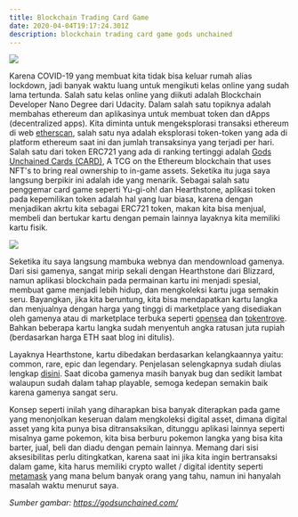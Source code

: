 ```yaml
---
title: Blockchain Trading Card Game
date: 2020-04-04T19:17:24.301Z
description: blockchain trading card game gods unchained
---
```

![](/img/kuy024yb83t31.jpg)

Karena COVID-19 yang membuat kita tidak bisa keluar rumah alias lockdown, jadi banyak waktu luang untuk mengikuti kelas online yang sudah lama tertunda. Salah satu kelas online yang diikuti adalah Blockchain Developer Nano Degree dari Udacity. Dalam salah satu topiknya adalah membahas ethereum dan aplikasinya untuk membuat token dan dApps (decentralized apps). Kita diminta untuk mengeksplorasi transaksi ethereum di web [etherscan](https://etherscan.io/), salah satu nya adalah eksplorasi token-token yang ada di platform ethereum saat ini dan jumlah transaksinya yang terjadi per hari. Salah satu dari token ERC721 yang ada di ranking tertinggi adalah [Gods Unchained Cards (CARD)](https://etherscan.io/token/0x0e3a2a1f2146d86a604adc220b4967a898d7fe07), A TCG on the Ethereum blockchain that uses NFT's to bring real ownership to in-game assets. Seketika itu juga saya langsung berpikir ini adalah ide yang menarik. Sebagai salah satu penggemar card game seperti Yu-gi-oh! dan Hearthstone, aplikasi token pada kepemilikan token adalah hal yang luar biasa, karena dengan menjadikan akrtu kita sebagai ERC721 token, makan kita bisa menjual, membeli dan bertukar kartu dengan pemain lainnya layaknya kita memiliki kartu fisik.

![](/img/screen-shot-2020-04-04-at-8.30.42-pm.png)

Seketika itu saya langsung mambuka webnya dan mendownload gamenya. Dari sisi gamenya, sangat mirip sekali dengan Hearthstone dari Blizzard, namun aplikasi blockchain pada permainan kartu ini menjadi spesial, membuat game menjadi lebih hidup, dan mengkoleksi kartu juga semakin seru. Bayangkan, jika kita beruntung, kita bisa mendapatkan kartu langka dan menjualnya dengan harga yang tinggi di marketplace yang disediakan oleh gamenya atau di marketplace terbuka seperti [opensea](https://opensea.io/) dan [tokentrove](https://tokentrove.com/). Bahkan beberapa kartu langka sudah menyentuh angka ratusan juta rupiah (berdasarkan harga ETH saat blog ini ditulis).

Layaknya Hearthstone,  kartu dibedakan berdasarkan kelangkaannya yaitu: common, rare, epic dan legendary. Penjelasan selengkapnya sudah diulas lengkap [disini](https://medium.com/@gu.packs.contact/a-guide-to-card-packs-in-gods-unchained-6eead65af8c2). Saat dicoba gamenya masih banyak bug dan sedikit lambat walaupun sudah dalam tahap playable, semoga kedepan semakin baik karena gamenya sangat seru.

Konsep seperti inilah yang diharapkan bisa banyak diterapkan pada game yang menonjolkan keseruan dalam mengkoleksi digital asset, dimana digital asset yang kita punya bisa ditransaksikan, ditunggu aplikasi lainnya seperti misalnya game pokemon, kita bisa berburu pokemon langka yang bisa kita barter, jual, beli dan diadu dengan pemain lainnya. Memang dari sisi aksesibilitas perlu ditingkatkan, karena saat ini jika kita ingin bertransaksi dalam game, kita harus memiliki crypto wallet / digital identity seperti [metamask](https://metamask.io/) yang mana belum banyak orang yang tahu, namun ini hanyalah masalah waktu menurut saya.



*Sumber gambar: <https://godsunchained.com/>*